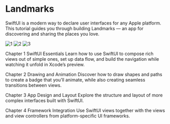 # Landmarks
SwiftUI is a modern way to declare user interfaces for any Apple platform.
<br>
This tutorial guides you through building Landmarks — an app for discovering and sharing the places you love.

![1](https://user-images.githubusercontent.com/123972077/231988888-fccf49d4-d08f-4515-b921-5b49569607f6.gif)
![2](https://user-images.githubusercontent.com/123972077/231988857-bd0f6c80-7bee-4bab-9ee4-387abaf23828.gif)
![3](https://user-images.githubusercontent.com/123972077/231986785-9438ae7a-3636-41a7-bcf0-fee90d517342.gif)

Chapter 1
SwiftUI Essentials
Learn how to use SwiftUI to compose rich views out of simple ones, set up data flow, and build the navigation while watching it unfold in Xcode’s preview.

Chapter 2
Drawing and Animation
Discover how to draw shapes and paths to create a badge that you’ll animate, while also creating seamless transitions between views.

Chapter 3
App Design and Layout
Explore the structure and layout of more complex interfaces built with SwiftUI.

Chapter 4
Framework Integration
Use SwiftUI views together with the views and view controllers from platform-specific UI frameworks.

